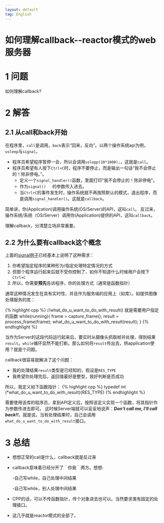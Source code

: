 ```yaml
---
layout: default
tag: English
---
```


如何理解callback--reactor模式的web服务器
========================================

1 问题
====

如何理解callback?

2 解答
====

2.1 从call和back开始
----------

在程序里，`call`是调用，`back`表示“回来，反向”。以两个操作系统api为例，`usleep`与`signal`。

- 程序员希望程序暂停一会，所以会调用`uslepp(10*1000);`，这就是`call`。
- 程序员希望有人按下`Ctrl+C`时，程序不要停止，而是输出一句话“我不会停止的！除非停电。”。	
	- 定义一个`signal_handler()`函数，里面打印"我不会停止的！除非停电"。
	- 作为`signal()	`的参数传入进去。
	- 当`Ctrl+C`的事件发生时，操作系统就不再按照默认的模式，退出程序，而是调用`signal_handler()`。这就是`callback`。
	
简单讲，你(Application)调用操作系统(OS/Server)的API，这叫`call`。
反过来，操作系统/系统（OS/Server）调用你(Application)提供的API，这叫`callback`。

理解callback，分清楚立场非常重要。


2.2 为什么要有callback这个概念
---------

上面的[signal例子][1]已经基本上说明了这种需求：

1. 你希望指定程序的某种形为/指定处理特定情况的方式
2. 但那个程序运行起来后就不受你控制了，如你不知道什么时候用户会按下`Ctrl+C`
3. 所以，你需要**预先**告诉程序，你的处理方式（通常是函数指针）

通常这种情况发生在具有实时性、并且作为服务端的应用上（如库）。如提供图像处理服务的库：

{% highlight cpp %}
//what_do_u_want_to_do_with_result() 就是需要用户指定的函数
while(running){
	frame = capture_frame();
	result = process_frame(frame);
	what_do_u_want_to_do_with_result(result);
}
{% endhighlight %}

当作为Server的这段代码运行起来后，要实时从摄像头抓取帧并处理，得到结果`result`。`while`循环显然不能打断。那么如何将`result`传出去，供application使用？就是个问题。

callback很容易就解决了这个问题：

- 我的处理结果`result`类型是已经知的，假设是`RES_TYPE`
- 我希望你处理完后，返回值最好是整型，我好判断是否成功

所以，我定义如下函数指针：
{% highlight cpp %}
typedef int (*what_do_u_want_to_do_with_result)(RES_TYPE)
{% endhighlight %}

需要使用该库的程序员，拿到API定义后，按照该定义实现一个函数，将其指针作为参数传进去即可。 这时候Server端就可以妥妥地说声：***Don't call me, I'll call back!!***。就是说，当有处理结果时，自己会调用`what_do_u_want_to_do_with_result`接口。


3 总结
====

- 想想正常的call是什么，callback就是反过来
- callback意味着已经分开了｀你我｀两方。想想:

    -自己写while，自己处理中间结果

   	-自己写while，别人处理中间结果
- CPP的话，可以不传函数指针，传个对象进去也可以。当然要求类有固定的处理接口。
- 这几乎就是reactor模式的全部了。

[1]: http://xueyayang.github.io/2014/01/23/%E8%AE%BAtypedef%E7%9A%84%E9%87%8D%E8%A6%81%E6%80%A7.html
